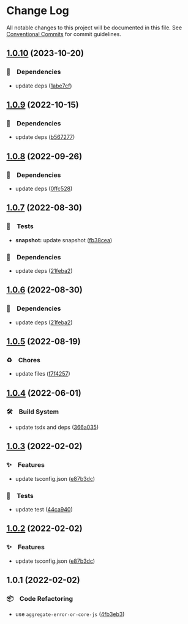 # Change Log

All notable changes to this project will be documented in this file.
See [Conventional Commits](https://conventionalcommits.org) for commit guidelines.

## [1.0.10](https://github.com/bluelovers/ws-error/compare/aggregate-error-or-core-js@1.0.9...aggregate-error-or-core-js@1.0.10) (2023-10-20)



### 📌　Dependencies

* update deps ([1abe7cf](https://github.com/bluelovers/ws-error/commit/1abe7cfaf3a6d073805f1cf7b7247638640e23a0))



## [1.0.9](https://github.com/bluelovers/ws-error/compare/aggregate-error-or-core-js@1.0.8...aggregate-error-or-core-js@1.0.9) (2022-10-15)



### 📌　Dependencies

* update deps ([b567277](https://github.com/bluelovers/ws-error/commit/b567277663a0dff9a1019c24e6aa04aa8b910dbb))



## [1.0.8](https://github.com/bluelovers/ws-error/compare/aggregate-error-or-core-js@1.0.7...aggregate-error-or-core-js@1.0.8) (2022-09-26)



### 📌　Dependencies

* update deps ([0ffc528](https://github.com/bluelovers/ws-error/commit/0ffc528dcbe75bc199e712db4a2153cd60dc8c3b))



## [1.0.7](https://github.com/bluelovers/ws-error/compare/aggregate-error-or-core-js@1.0.5...aggregate-error-or-core-js@1.0.7) (2022-08-30)



### 🚨　Tests

* **snapshot:** update snapshot ([fb38cea](https://github.com/bluelovers/ws-error/commit/fb38cea1abe983d3cca149a6f45ccceff6bc1a67))


### 📌　Dependencies

* update deps ([21feba2](https://github.com/bluelovers/ws-error/commit/21feba2940aae29023fac2ab5836cac1e2a21940))



## [1.0.6](https://github.com/bluelovers/ws-error/compare/aggregate-error-or-core-js@1.0.5...aggregate-error-or-core-js@1.0.6) (2022-08-30)



### 📌　Dependencies

* update deps ([21feba2](https://github.com/bluelovers/ws-error/commit/21feba2940aae29023fac2ab5836cac1e2a21940))



## [1.0.5](https://github.com/bluelovers/ws-error/compare/aggregate-error-or-core-js@1.0.4...aggregate-error-or-core-js@1.0.5) (2022-08-19)


### ♻️　Chores

* update files ([f7f4257](https://github.com/bluelovers/ws-error/commit/f7f425709c7c03e5d62142b74a045647e0c3babd))





## [1.0.4](https://github.com/bluelovers/ws-error/compare/aggregate-error-or-core-js@1.0.3...aggregate-error-or-core-js@1.0.4) (2022-06-01)


### 🛠　Build System

* update tsdx and deps ([366a035](https://github.com/bluelovers/ws-error/commit/366a03526bb03025b0b253b8bc96b6694fd8b6d6))





## [1.0.3](https://github.com/bluelovers/ws-error/compare/aggregate-error-or-core-js@1.0.1...aggregate-error-or-core-js@1.0.3) (2022-02-02)


### ✨　Features

* update tsconfig.json ([e87b3dc](https://github.com/bluelovers/ws-error/commit/e87b3dca318070a92d027512121e9d9f8613de01))


### 🚨　Tests

* update test ([44ca940](https://github.com/bluelovers/ws-error/commit/44ca9405d8e6e2af1ef93d07960f60844a953bef))





## [1.0.2](https://github.com/bluelovers/ws-error/compare/aggregate-error-or-core-js@1.0.1...aggregate-error-or-core-js@1.0.2) (2022-02-02)


### ✨　Features

* update tsconfig.json ([e87b3dc](https://github.com/bluelovers/ws-error/commit/e87b3dca318070a92d027512121e9d9f8613de01))





## 1.0.1 (2022-02-02)


### 📦　Code Refactoring

* use `aggregate-error-or-core-js` ([4fb3eb3](https://github.com/bluelovers/ws-error/commit/4fb3eb36bc71759dedfc71fa6fc67e09bc6b11cc))
